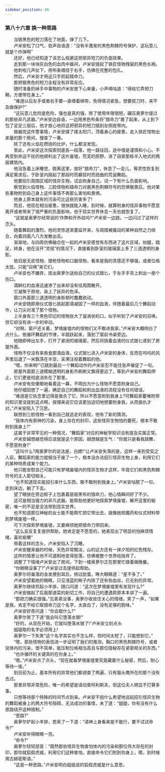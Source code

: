 ```yaml
---
sidebar_position: 86
---
```

### 第八十六章 换一种思路  


　　当银黑色的短刀落在了地面，弹了几下。  
　　卢米安松了口气，低声自语道：“没有半激发的黑色荆棘符号保护，这玩意儿就是个炸弹啊”  
　　还好，他已经知道了该怎么规避这把邪异短刀的负面效果。  
　　走到那一块块灰白色的血肉中器间，卢米安提起了铁匠怪物残留的黑色长袍。  
　　他刺啦几声扯下，用布条缠绕于右手，仿佛在完整的包扎。  
　　然后，卢米安才用这只手抓起猎命刀。  
　　那把银黑色的短刀全程没有异常反应。  
　　随时准备扔掉手中事物的卢米安放下心来量，小声嘀咕道：“得给它弄把刀鞘，方便带在身上。”  
　　“难道以后左手或者右手要—直缠着绑带，免得情况紧急，想要拔刀时，来不及做保护?”  
　　“这玩意儿危险是危险，强也是真的强，除了使用年限很短，碾压奥萝尔提过的那些非凡武器。”卢米安边自语，一边用黑色布条将“猎命刀”裹了起来，从上到下包了足足三层后，他才放心地将这把邪异的短刀插到左侧皮带内。  
　　做器完这件警事情，卢米安揉了揉太阳穴，顶着身心的疲惫，走入铁匠怪物出来量的那个房间，搜查了一番。  
　　除了还有火焰在燃烧的灶炉，什么都没发现。  
　　至此，卢米安这次探索彻底告—段落，他一路往回，途中很是谨慎和小心。不再受到命运干扰的他顺利出了这片废墟，荒芜的原野，进了自家那栋半入地式的两层建筑内。  
　　他没急着上床睡觉，脱离这里，放好“猎命刀”，休息了—会儿，等灵性恢复到满足需求后，于卧室内跳起了那段时而癫狂时而扭曲的荒诞舞蹈。  
　　他要招引周围区域的怪异生物，试会附身自己，试一下有什么负面影响。  
　　察觉到火焰怪物、三脸怪物和猎命刀对酱黑色荆棘符号的恐惧敬畏后，他对某些事物附到自己身上这件事情不再那么害怕和畏惧。  
　　他身上原本就有的污染可比这些厉害多了!  
　　而且，他现在相当疲惫，很快就能入睡，到时候，就算附身的怪异事物不愿意离开或者带来了很严重的负面影响，他于现实世界休息一天也就恢复了。  
　　“这就是奥萝尔经常说的‘作弊和开外挂吗?”卢米安一边跳，一边闪过了这样的念头。  
　　随着舞蹈的激烈，他的灵性逐渐蔓延开来，与周围被撬动的某种自然之力结合，向着四面八八方发散出去。  
　　渐渐地，与四周仿佛融合在一起的卢米安感觉有东西进了这片区域，抬腿，踏足，转身，他在没开“灵视”的情况下，直接看到卧室的玻璃窗上多了三道透明的身影。  
　　依旧是无皮怪物、猎枪怪物和口器怪物，看来是我的灵感还不够强，或者位格太低，只能“召唤”来它们。  
　　卢米安也不嫌弃，拔出奥萝尔送给自己的仪式银匕，于左手手背上刺出一册个伤口。  
　　滴鲜红的血液迅速渗了出来却没有往周围散开。  
　　它凝聚于原地，染上了妖异的色泽。  
　　窗口外面那三道透明的身影顿时蠢蠢欲动。  
　　卢米安随即用仪式银匕挑起那滴凝固了一样的血液，伴随着最后几个舞蹈动作，让刀尖对准了那个怪物。  
　　上半身有三个黑色印记的怪物张大了漩涡状的口，似乎听到了卢米安的召唤，但它却没有进一步的举动。  
　　“对啊，窗户还关着，梦境废墟内的怪物们又不敢进我家。”卢米安大概明白了点什么，依循环舞蹈的节律，半跳跃起来，落到了窗前书桌旁边。  
　　他随即伸出左手，打开了紧闭的玻璃窗，然后将挑着血液的仪式银匕递到了房屋外面。  
　　怪物不仅没有来吞食那滴血液，仪式银匕进入卢米安的身体，反而在呜呜的风声里后退了一米飘荡在半空，呆滞注视着舞蹈的他。  
　　“喂，你来啊!”已跳到最后一个舞蹈动作的卢米安忍不能住急声催促了一句。  
　　房屋外面那三道模糊透明的身影齐刷刷又飘得更远了，等到卢米安的舞蹈停止，它们更是彻底消失在了那里。  
　　卢米安有些傻眼地看着这一幕，不明白为什么怪物不愿意附身自己。  
　　他仔细回想了一遍，确定自己的舞蹈和刺出血液的流程没有任何错误。  
　　“难道是它执念里记得是我杀了它，所以不愿意附到我身上?可舞蹈家瞿唯附带的知识里没提到这点啊，按理来说它应该更加迫切地想要附身我，从而报仇才对。”卢米安陷入了沉思。  
　　联想到三脸怪物一看到自己就逃走的表现，他有了新的猜测。  
　　“我体内有邪神的污染，身上存在的封印，这些怪异生物怕的要死，根本不敢附到我身上?”  
　　这属于非常罕见的一种情况，“舞蹈家”对应的神秘学知识没有提及实属正常。  
　　卢米安越想越觉得应该就是这个原因，越想越是生气：“你就只是看我跳舞，不愿意附身?”  
　　“这叫什么?用奥萝尔的说法是，白嫖!”让卢米安失落的是，这样一来到受契之人前，舞蹈家的能力就相当于废了一个，根本没办法招引怪异生物上身，利用它们的某种特质或某个能力。  
　　他只能安慰自己可能只有梦境废墟内的怪异生物才这样，毕竟它们和黑色荆棘符号的主人密切相关。  
　　“也不知道现实能招引来什么东西，敢不敢附到我身上。”卢米安咕脓了一句，走到床边，躺了下去。  
　　望了眼放在旁边柜子上包裹着层层黑布的猎命刀，他心情瞬间好了不少。  
　　这可是相当强力的非凡武器，能帮助他更好地探索梦境废墟，解开这里的秘密，唯一的不足是没法带到现实世界。  
　　也不知道那位神秘的女士能不能帮忙把它带出去，就像她把魔药和仪式材料带到梦境废墟一样。  
　　可下次探索梦境废墟，又要麻烦她把猎命刀带回来。  
　　“这么反反复复提供帮助，她肯定是不愿意的，她表现出了明显的怕麻烦情绪，喜欢偷懒”  
　　带着这样的念头，卢米安陷入了沉睡。  
　　卢米安醒来器的时候，天色异常黯淡，山的远方还有一抹夕阳的红色残存。  
　　这样的情景让他不可遏制地变得低落，仿佛被整个世界给抛弃了。  
　　调整了下情绪卢米安出了房间，下到一楼奥萝尔正在那里忙碌着做晚餐。  
　　“你眼睛没事了?”卢米安过去提供起帮助。  
　　奥萝尔将垂落的金发撩到耳后，侧过脸蛋，睁大眼睛道：“差不多了。”  
　　卢米安望着她的眼睛，只见浅蓝的眸子内除了还有些血丝，已无别的异常。  
　　奥萝尔继续煎起小羊排，随口问道：“这次在梦境废墟里有发现什么?”  
　　卢米安做起了后面那道菜的削切工作，将自己的遭遇原原本本讲了一遍。  
　　“那把刀确实很强。”见弟弟没事，奥萝尔收敛住关心的情绪，笑了一声，“如果是我，肯定不给它取猎命刀这个名字，太直白了，没有足够的韵味。”  
　　卢米安好奇问道：“你会取什么?”  
　　奥萝尔笑了下道“我会叫它堕落水银!”  
　　“好的，从现在开始，它就叫堕落水银了!”卢米安立刻点头  
　　姐姐取的名字必须用上!  
　　奥萝尔一下失笑“这个名字其实也不怎么样，但时间太短了，只能想到它。”  
　　“嗯，那些怪物的表现进一步证明了我们的推测，胸口的黑色荆棘符号，或者说体内的污染，很不简单，能压制位格相当高且与那位隐秘存在紧密相关的东西。”  
　　“也许循环的关键真的在你身上。”  
　　“嗯。”卢米安点了点头，“现在就看梦境废墟里究竟藏着什么秘密，然后，耐心等待一夜。”  
　　到目前为止，基本所有的异常他们都调查了两遍，只有猫头鹰所在的那个没有去过。  
　　那里非常非常危险，唯一的希望是请动普阿利斯夫，但这位夫人明显不打算多事。  
　　只想等待那个特殊的时间节点到来。卢米安不抱什么希望地说起招引怪异生物的舞蹈被身上的两大符号阻碍，无法成功的事情，未了道：“姐姐，你有没有什么思路绕开这种限制。”  
　　“思路?”  
　　奥萝尔铲起小羊排，思索了一下道：“请神上身看来是不能行，要不试试命令?”  
　　卢米安听得眼睛一亮。  
　　“命令?”  
　　奥萝尔轻轻颔首：“既然那些怪异生物害怕体内的污染和那位伟大存在的封印，那你就狐假虎威，利用它们这种害怕，直接命令它们附到你身上，嗯，到时候用古赫密斯语。”  
　　“这是一种思路。”卢米安明白姐姐说的狐假虎威是什么意思。  
